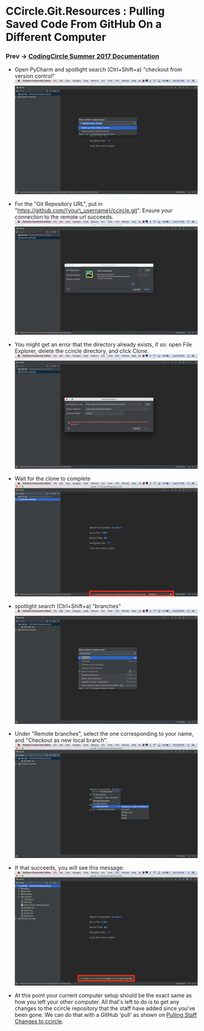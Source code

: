 # CCircle.Git.Resources : Pulling Saved Code From GitHub On a Different Computer
### Prev -> [CodingCircle Summer 2017 Documentation](index)

* Open PyCharm and spotlight search (Ctrl+Shift+a) "checkout from version control"
    ![newClone1](assets/img/newClone1.png)

* For the "Git Repository URL", put in "https://github.com/{your\_username}/ccircle.git".
    Ensure your connection to the remote url succeeds.
    ![newClone2](assets/img/newClone2.png)

* You might get an error that the directory already exists, if so:
    open File Explorer, delete the ccircle directory, and click Clone.
    ![newClone3](assets/img/newClone3.png)

* Wait for the clone to complete
    ![newClone4](assets/img/newClone4.png)

* spotlight search (Ctrl+Shift+a) "branches"
    ![newClone5](assets/img/newClone5.png)

* Under "Remote branches", select the one corresponding to your name, and "Checkout as new local branch".
    ![newClone6](assets/img/newClone6.png)

* If that succeeds, you will see this message:
    ![newClone7](assets/img/newClone7.png)

* At this point your current computer setup should be the exact same as how you left your other computer.
    All that's left to do is to get any changes to the ccircle repository that the staff have added since you've been gone.
    We can do that with a GitHub 'pull' as shown on [Pulling Staff Changes to ccircle](pull).



